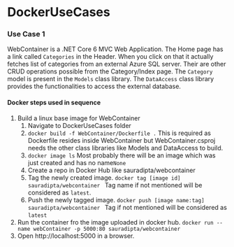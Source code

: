 # DockerUseCases
### Use Case 1
WebContainer is a .NET Core 6 MVC Web Application. The Home page has a link called <code>Categories</code> in the Header. When you click on that it actually fetches list of categories from an external Azure SQL server. Their are other CRUD operations possible from the Category/Index page. The <code>Category</code> model is present in the <code>Models</code> class library. The <code>DataAccess</Code> class library provides the functionalities to access the external database.
#### Docker steps used in sequence
<ol>
  <li>
    Build a linux base image for WebContainer
    <ol>
      <li>Navigate to DockerUseCases folder</li>
      <li>
        <code>docker build -f WebContainer/Dockerfile .</code>
        This is required as Dockerfile resides inside WebContainer but WebContainer.csproj needs the other class libraries like Models and DataAccess to build.
      </li>
      <li>
        <code>docker image ls</code>
        Most probably there will be an image which was just created and has no name<code>None</code>
      </li>
      <li>
        Create a repo in Docker Hub like sauradipta/webcontainer
      </li>
      <li>
        Tag the newly created image. <code>docker tag [image id] sauradipta/webcontainer </code>
        Tag name if not mentioned will be considered as <code>latest</code>.
      </li>
      <li>
        Push the newly tagged image. <code>docker push [image name:tag] sauradipta/webcontainer </code>
        Tag if not mentioned will be considered as <code>latest</code>
      </li>
    </ol>
  </li>
  <li>
    Run the container fro the image uploaded in docker hub.
    <code>docker run --name webContainer -p 5000:80 sauradipta/webcontainer</code>
  </li>
<li>
    Open http://localhost:5000 in a browser.
</li>
</ol>
